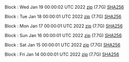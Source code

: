 Block [](https://insight.dash.org/insight/block/): Wed Jan 19 00:00:02 UTC 2022 [zip](https://dash-bootstrap.ams3.digitaloceanspaces.com/mainnet/2022-01-19/bootstrap.dat.zip) (7.7G) [SHA256](https://dash-bootstrap.ams3.digitaloceanspaces.com/mainnet/2022-01-19/sha256.txt)

Block [](https://insight.dash.org/insight/block/): Tue Jan 18 00:00:01 UTC 2022 [zip](https://dash-bootstrap.ams3.digitaloceanspaces.com/mainnet/2022-01-18/bootstrap.dat.zip) (7.7G) [SHA256](https://dash-bootstrap.ams3.digitaloceanspaces.com/mainnet/2022-01-18/sha256.txt)

Block [](https://insight.dash.org/insight/block/): Mon Jan 17 00:00:01 UTC 2022 [zip](https://dash-bootstrap.ams3.digitaloceanspaces.com/mainnet/2022-01-17/bootstrap.dat.zip) (7.7G) [SHA256](https://dash-bootstrap.ams3.digitaloceanspaces.com/mainnet/2022-01-17/sha256.txt)

Block [](https://insight.dash.org/insight/block/): Sun Jan 16 00:00:01 UTC 2022 [zip](https://dash-bootstrap.ams3.digitaloceanspaces.com/mainnet/2022-01-16/bootstrap.dat.zip) (7.7G) [SHA256](https://dash-bootstrap.ams3.digitaloceanspaces.com/mainnet/2022-01-16/sha256.txt)

Block [](https://insight.dash.org/insight/block/): Sat Jan 15 00:00:01 UTC 2022 [zip](https://dash-bootstrap.ams3.digitaloceanspaces.com/mainnet/2022-01-15/bootstrap.dat.zip) (7.7G) [SHA256](https://dash-bootstrap.ams3.digitaloceanspaces.com/mainnet/2022-01-15/sha256.txt)

Block [](https://insight.dash.org/insight/block/): Fri Jan 14 00:00:01 UTC 2022 [zip](https://dash-bootstrap.ams3.digitaloceanspaces.com/mainnet/2022-01-14/bootstrap.dat.zip) (7.7G) [SHA256](https://dash-bootstrap.ams3.digitaloceanspaces.com/mainnet/2022-01-14/sha256.txt)
